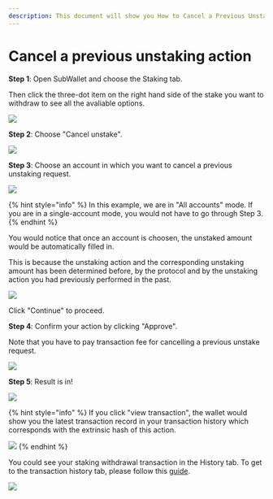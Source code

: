 ```yaml
---
description: This document will show you How to Cancel a Previous Unstaking Action.
---
```


# Cancel a previous unstaking action

**Step 1**: Open SubWallet and choose the Staking tab.&#x20;

Then click the three-dot item on the right hand side of the stake you want to withdraw to see all the avaliable options.&#x20;

![](<../../.gitbook/assets/image (180).png>)



**Step 2**: Choose "Cancel unstake".

![](<../../.gitbook/assets/image (1).png>)



**Step 3**: Choose an account in which you want to cancel a previous unstaking request.

![](<../../.gitbook/assets/image (3).png>)

{% hint style="info" %}
In this example, we are in "All accounts" mode. If you are in a single-account mode, you would not have to go through Step 3.&#x20;
{% endhint %}

You would notice that once an account is choosen, the unstaked amount would be automatically filled in.&#x20;

This is because the unstaking action and the corresponding unstaking amount has been determined before, by the protocol and by the unstaking action you had previously performed in the past.&#x20;

![](<../../.gitbook/assets/image (188).png>)

Click "Continue" to proceed.



**Step 4**: Confirm your action by clicking "Approve".

Note that you have to pay transaction fee for cancelling a previous unstake request.&#x20;

![](<../../.gitbook/assets/image (168).png>)



**Step 5**: Result is in!

![](<../../.gitbook/assets/image (194).png>)

{% hint style="info" %}
If you click "view transaction", the wallet would show you the latest transaction record in your transaction history which corresponds with the extrinsic hash of this action.&#x20;

![](<../../.gitbook/assets/image (171).png>)
{% endhint %}

You could see your staking withdrawal transaction in the History tab. To get to the transaction history tab, please follow this [guide](broken-reference).

![](<../../.gitbook/assets/image (200).png>)
